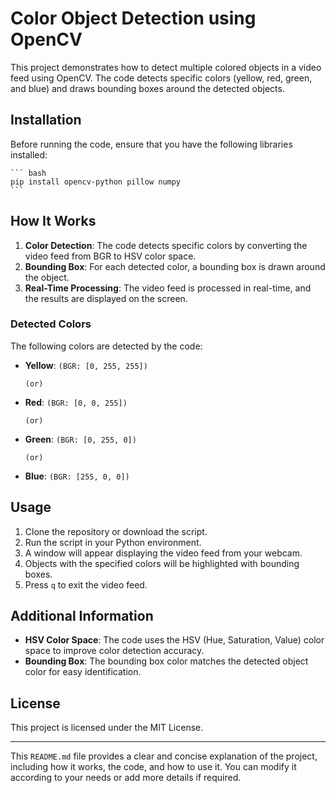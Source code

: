 
# Color Object Detection using OpenCV

This project demonstrates how to detect multiple colored objects in a video feed using OpenCV. The code detects specific colors (yellow, red, green, and blue) and draws bounding boxes around the detected objects.

## Installation

Before running the code, ensure that you have the following libraries installed:

    ``` bash
    pip install opencv-python pillow numpy
    ```

## How It Works

1. **Color Detection**: The code detects specific colors by converting the video feed from BGR to HSV color space.
2. **Bounding Box**: For each detected color, a bounding box is drawn around the object.
3. **Real-Time Processing**: The video feed is processed in real-time, and the results are displayed on the screen.

### Detected Colors

The following colors are detected by the code: 
- **Yellow**: `(BGR: [0, 255, 255])`

    `(or)`

- **Red**: `(BGR: [0, 0, 255])`

    `(or)`
- **Green**: `(BGR: [0, 255, 0])`

    `(or)`
- **Blue**: `(BGR: [255, 0, 0])`


## Usage

1. Clone the repository or download the script.
2. Run the script in your Python environment.
3. A window will appear displaying the video feed from your webcam.
4. Objects with the specified colors will be highlighted with bounding boxes.
5. Press `q` to exit the video feed.

## Additional Information

- **HSV Color Space**: The code uses the HSV (Hue, Saturation, Value) color space to improve color detection accuracy.
- **Bounding Box**: The bounding box color matches the detected object color for easy identification.

## License

This project is licensed under the MIT License.

---

This `README.md` file provides a clear and concise explanation of the project, 
including how it works, the code, and how to use it. You can modify it according to your needs or add more details if required.
